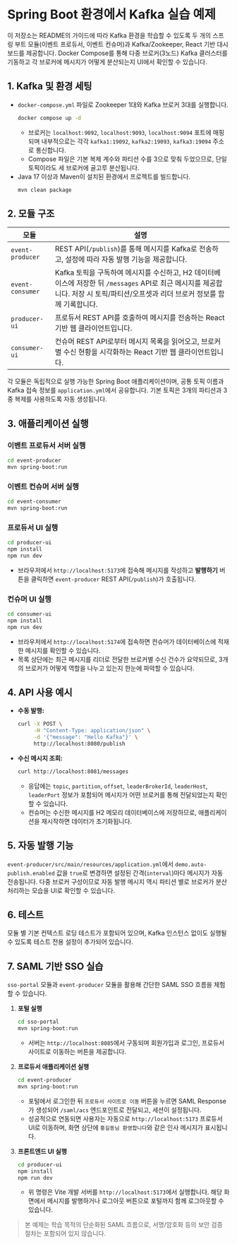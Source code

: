 # Spring Boot 환경에서 Kafka 실습 예제

이 저장소는 README의 가이드에 따라 Kafka 환경을 학습할 수 있도록 두 개의 스프링 부트 모듈(이벤트 프로듀서, 이벤트 컨슈머)과 Kafka/Zookeeper, React 기반 대시보드를 제공합니다. Docker Compose를 통해 다중 브로커(3노드) Kafka 클러스터를 기동하고 각 브로커에 메시지가 어떻게 분산되는지 UI에서 확인할 수 있습니다.

## 1. Kafka 및 환경 세팅

- `docker-compose.yml` 파일로 Zookeeper 1대와 Kafka 브로커 3대를 실행합니다.
  ```bash
  docker compose up -d
  ```
  - 브로커는 `localhost:9092`, `localhost:9093`, `localhost:9094` 포트에 매핑되며 내부적으로는 각각 `kafka1:19092`, `kafka2:19093`, `kafka3:19094` 주소로 통신합니다.
  - Compose 파일은 기본 복제 계수와 파티션 수를 3으로 맞춰 두었으므로, 단일 토픽이라도 세 브로커에 골고루 분산됩니다.
- Java 17 이상과 Maven이 설치된 환경에서 프로젝트를 빌드합니다.
  ```bash
  mvn clean package
  ```

## 2. 모듈 구조

| 모듈 | 설명 |
| --- | --- |
| `event-producer` | REST API(`/publish`)를 통해 메시지를 Kafka로 전송하고, 설정에 따라 자동 발행 기능을 제공합니다. |
| `event-consumer` | Kafka 토픽을 구독하여 메시지를 수신하고, H2 데이터베이스에 저장한 뒤 `/messages` API로 최근 메시지를 제공합니다. 저장 시 토픽/파티션/오프셋과 리더 브로커 정보를 함께 기록합니다. |
| `producer-ui` | 프로듀서 REST API를 호출하여 메시지를 전송하는 React 기반 웹 클라이언트입니다. |
| `consumer-ui` | 컨슈머 REST API로부터 메시지 목록을 읽어오고, 브로커별 수신 현황을 시각화하는 React 기반 웹 클라이언트입니다. |

각 모듈은 독립적으로 실행 가능한 Spring Boot 애플리케이션이며, 공통 토픽 이름과 Kafka 접속 정보를 `application.yml`에서 공유합니다. 기본 토픽은 3개의 파티션과 3중 복제를 사용하도록 자동 생성됩니다.

## 3. 애플리케이션 실행

### 이벤트 프로듀서 서버 실행
```bash
cd event-producer
mvn spring-boot:run
```

### 이벤트 컨슈머 서버 실행
```bash
cd event-consumer
mvn spring-boot:run
```

### 프로듀서 UI 실행
```bash
cd producer-ui
npm install
npm run dev
```
- 브라우저에서 `http://localhost:5173`에 접속해 메시지를 작성하고 **발행하기** 버튼을 클릭하면 `event-producer` REST API(`/publish`)가 호출됩니다.

### 컨슈머 UI 실행
```bash
cd consumer-ui
npm install
npm run dev
```
- 브라우저에서 `http://localhost:5174`에 접속하면 컨슈머가 데이터베이스에 적재한 메시지를 확인할 수 있습니다.
- 목록 상단에는 최근 메시지를 리더로 전달한 브로커별 수신 건수가 요약되므로, 3개의 브로커가 어떻게 역할을 나누고 있는지 한눈에 파악할 수 있습니다.

## 4. API 사용 예시

- **수동 발행:**
  ```bash
  curl -X POST \
       -H "Content-Type: application/json" \
       -d '{"message": "Hello Kafka"}' \
       http://localhost:8080/publish
  ```
- **수신 메시지 조회:**
  ```bash
  curl http://localhost:8081/messages
  ```
  - 응답에는 `topic`, `partition`, `offset`, `leaderBrokerId`, `leaderHost`, `leaderPort` 정보가 포함되어 메시지가 어떤 브로커를 통해 전달되었는지 확인할 수 있습니다.
  - 컨슈머는 수신한 메시지를 H2 메모리 데이터베이스에 저장하므로, 애플리케이션을 재시작하면 데이터가 초기화됩니다.

## 5. 자동 발행 기능

`event-producer/src/main/resources/application.yml`에서 `demo.auto-publish.enabled` 값을 `true`로 변경하면 설정된 간격(`interval`)마다 메시지가 자동 전송됩니다. 다중 브로커 구성이므로 자동 발행 메시지 역시 파티션 별로 브로커가 분산 처리하는 모습을 UI로 확인할 수 있습니다.

## 6. 테스트

모듈 별 기본 컨텍스트 로딩 테스트가 포함되어 있으며, Kafka 인스턴스 없이도 실행될 수 있도록 테스트 전용 설정이 추가되어 있습니다.

## 7. SAML 기반 SSO 실습

`sso-portal` 모듈과 `event-producer` 모듈을 활용해 간단한 SAML SSO 흐름을 체험할 수 있습니다.

1. **포털 실행**
   ```bash
   cd sso-portal
   mvn spring-boot:run
   ```
   - 서버는 `http://localhost:8085`에서 구동되며 회원가입과 로그인, 프로듀서 사이트로 이동하는 버튼을 제공합니다.

2. **프로듀서 애플리케이션 실행**
   ```bash
   cd event-producer
   mvn spring-boot:run
   ```
   - 포털에서 로그인한 뒤 `프로듀서 사이트로 이동` 버튼을 누르면 SAML Response가 생성되어 `/saml/acs` 엔드포인트로 전달되고, 세션이 설정됩니다.
   - 성공적으로 연동되면 사용자는 자동으로 `http://localhost:5173` 프로듀서 UI로 이동하며, 화면 상단에 `홍길동님 환영합니다`와 같은 인사 메시지가 표시됩니다.

3. **프론트엔드 UI 실행**
   ```bash
   cd producer-ui
   npm install
   npm run dev
   ```
   - 위 명령은 Vite 개발 서버를 `http://localhost:5173`에서 실행합니다. 해당 화면에서 메시지를 발행하거나 로그아웃 버튼으로 포털까지 함께 로그아웃할 수 있습니다.

> 본 예제는 학습 목적의 단순화된 SAML 흐름으로, 서명/암호화 등의 보안 검증 절차는 포함되어 있지 않습니다.
